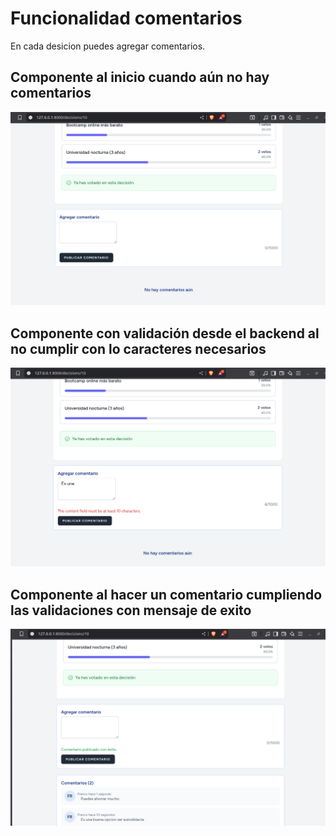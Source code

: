 # Funcionalidad comentarios

En cada desicion puedes agregar comentarios.

## Componente al inicio cuando aún no hay comentarios

![Imagen 1](docs/1.png)

## Componente con validación desde el backend al no cumplir con lo caracteres necesarios
![Imagen 1](docs/2.png)

## Componente al hacer un comentario cumpliendo las validaciones con mensaje de exito

![Imagen 1](docs/3.png)
